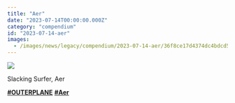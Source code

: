 ```yaml
---
title: "Aer"
date: "2023-07-14T00:00:00.000Z"
category: "compendium"
id: "2023-07-14-aer"
images:
  - /images/news/legacy/compendium/2023-07-14-aer/36f8ce17d4374dc4bdcd5b1fb8d36f4c_002.webp
---
```


![](/images/news/legacy/compendium/2023-07-14-aer/36f8ce17d4374dc4bdcd5b1fb8d36f4c_002.webp)

Slacking Surfer, Aer

  
[**#OUTERPLANE**](/) [**#Aer**](/)
